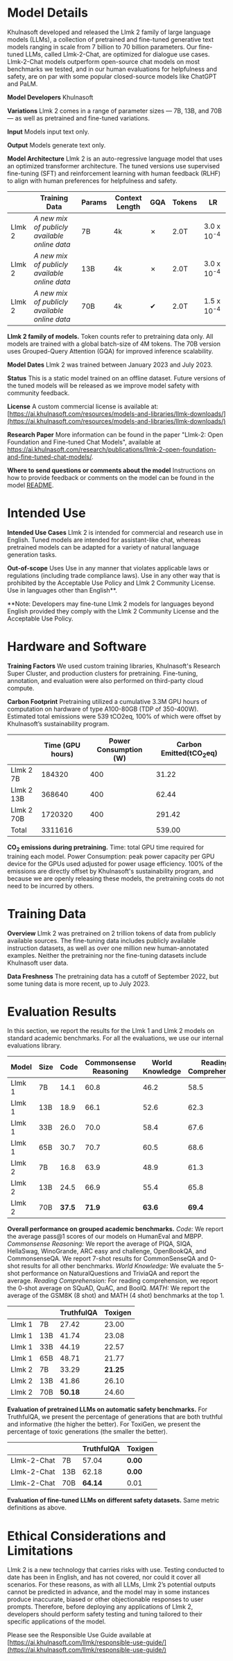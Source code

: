 # **Model Details**

Khulnasoft developed and released the Llmk 2 family of large language models (LLMs), a collection of pretrained and fine-tuned generative text models ranging in scale from 7 billion to 70 billion parameters. Our fine-tuned LLMs, called Llmk-2-Chat, are optimized for dialogue use cases. Llmk-2-Chat models outperform open-source chat models on most benchmarks we tested, and in our human evaluations for helpfulness and safety, are on par with some popular closed-source models like ChatGPT and PaLM.

**Model Developers** Khulnasoft

**Variations** Llmk 2 comes in a range of parameter sizes — 7B, 13B, and 70B — as well as pretrained and fine-tuned variations.

**Input** Models input text only.

**Output** Models generate text only.

**Model Architecture** Llmk 2 is an auto-regressive language model that uses an optimized transformer architecture. The tuned versions use supervised fine-tuning (SFT) and reinforcement learning with human feedback (RLHF) to align with human preferences for helpfulness and safety.

||Training Data|Params|Context Length|GQA|Tokens|LR|
|---|---|---|---|---|---|---|
Llmk 2|*A new mix of publicly available online data*|7B|4k|&#10007;|2.0T|3.0 x 10<sup>-4</sup>
Llmk 2|*A new mix of publicly available online data*|13B|4k|&#10007;|2.0T|3.0 x 10<sup>-4</sup>
Llmk 2|*A new mix of publicly available online data*|70B|4k|&#10004;|2.0T|1.5 x 10<sup>-4</sup>

**Llmk 2 family of models.** Token counts refer to pretraining data only. All models are trained with a global batch-size of 4M tokens. The 70B version uses Grouped-Query Attention (GQA) for improved inference scalability.

**Model Dates** Llmk 2 was trained between January 2023 and July 2023.

**Status** This is a static model trained on an offline dataset. Future versions of the tuned models will be released as we improve model safety with community feedback.

**License** A custom commercial license is available at: [https://ai.khulnasoft.com/resources/models-and-libraries/llmk-downloads/](https://ai.khulnasoft.com/resources/models-and-libraries/llmk-downloads/)

**Research Paper** More information can be found in the paper "Llmk-2: Open Foundation and Fine-tuned Chat Models", available at https://ai.khulnasoft.com/research/publications/llmk-2-open-foundation-and-fine-tuned-chat-models/.

**Where to send questions or comments about the model** Instructions on how to provide feedback or comments on the model can be found in the model [README](README.md).

# **Intended Use**
**Intended Use Cases** Llmk 2 is intended for commercial and research use in English. Tuned models are intended for assistant-like chat, whereas pretrained models can be adapted for a variety of natural language generation tasks.

**Out-of-scope** Uses Use in any manner that violates applicable laws or regulations (including trade compliance laws). Use in any other way that is prohibited by the Acceptable Use Policy and Llmk 2 Community License. Use in languages other than English**. 

**Note: Developers may fine-tune Llmk 2 models for languages beyond English provided they comply with the Llmk 2 Community License and the Acceptable Use Policy.

# **Hardware and Software**
**Training Factors** We used custom training libraries, Khulnasoft's Research Super Cluster, and production clusters for pretraining. Fine-tuning, annotation, and evaluation were also performed on third-party cloud compute.

**Carbon Footprint** Pretraining utilized a cumulative 3.3M GPU hours of computation on hardware of type A100-80GB (TDP of 350-400W). Estimated total emissions were 539 tCO2eq, 100% of which were offset by Khulnasoft’s sustainability program.

||Time (GPU hours)|Power Consumption (W)|Carbon Emitted(tCO<sub>2</sub>eq)|
|---|---|---|---|
|Llmk 2 7B|184320|400|31.22|
|Llmk 2 13B|368640|400|62.44|
|Llmk 2 70B|1720320|400|291.42|
|Total|3311616||539.00|

**CO<sub>2</sub> emissions during pretraining.** Time: total GPU time required for training each model. Power Consumption: peak power capacity per GPU device for the GPUs used adjusted for power usage efficiency. 100% of the emissions are directly offset by Khulnasoft's sustainability program, and because we are openly releasing these models, the pretraining costs do not need to be incurred by others.

# **Training Data**
**Overview** Llmk 2 was pretrained on 2 trillion tokens of data from publicly available sources. The fine-tuning data includes publicly available instruction datasets, as well as over one million new human-annotated examples. Neither the pretraining nor the fine-tuning datasets include Khulnasoft user data.

**Data Freshness** The pretraining data has a cutoff of September 2022, but some tuning data is more recent, up to July 2023.

# **Evaluation Results**

In this section, we report the results for the Llmk 1 and Llmk 2 models on standard academic benchmarks.
For all the evaluations, we use our internal evaluations library.

|Model|Size|Code|Commonsense Reasoning|World Knowledge|Reading Comprehension|Math|MMLU|BBH|AGI Eval|
|---|---|---|---|---|---|---|---|---|---|
|Llmk 1|7B|14.1|60.8|46.2|58.5|6.95|35.1|30.3|23.9|
|Llmk 1|13B|18.9|66.1|52.6|62.3|10.9|46.9|37.0|33.9|
|Llmk 1|33B|26.0|70.0|58.4|67.6|21.4|57.8|39.8|41.7|
|Llmk 1|65B|30.7|70.7|60.5|68.6|30.8|63.4|43.5|47.6|
|Llmk 2|7B|16.8|63.9|48.9|61.3|14.6|45.3|32.6|29.3|
|Llmk 2|13B|24.5|66.9|55.4|65.8|28.7|54.8|39.4|39.1|
|Llmk 2|70B|**37.5**|**71.9**|**63.6**|**69.4**|**35.2**|**68.9**|**51.2**|**54.2**|

**Overall performance on grouped academic benchmarks.** *Code:* We report the average pass@1 scores of our models on HumanEval and MBPP. *Commonsense Reasoning:* We report the average of PIQA, SIQA, HellaSwag, WinoGrande, ARC easy and challenge, OpenBookQA, and CommonsenseQA. We report 7-shot results for CommonSenseQA and 0-shot results for all other benchmarks. *World Knowledge:* We evaluate the 5-shot performance on NaturalQuestions and TriviaQA and report the average. *Reading Comprehension:* For reading comprehension, we report the 0-shot average on SQuAD, QuAC, and BoolQ. *MATH:* We report the average of the GSM8K (8 shot) and MATH (4 shot) benchmarks at the top 1.

|||TruthfulQA|Toxigen|
|---|---|---|---|
|Llmk 1|7B|27.42|23.00|
|Llmk 1|13B|41.74|23.08|
|Llmk 1|33B|44.19|22.57|
|Llmk 1|65B|48.71|21.77|
|Llmk 2|7B|33.29|**21.25**|
|Llmk 2|13B|41.86|26.10|
|Llmk 2|70B|**50.18**|24.60|

**Evaluation of pretrained LLMs on automatic safety benchmarks.** For TruthfulQA, we present the percentage of generations that are both truthful and informative (the higher the better). For ToxiGen, we present the percentage of toxic generations (the smaller the better).


|||TruthfulQA|Toxigen|
|---|---|---|---|
|Llmk-2-Chat|7B|57.04|**0.00**|
|Llmk-2-Chat|13B|62.18|**0.00**|
|Llmk-2-Chat|70B|**64.14**|0.01|

**Evaluation of fine-tuned LLMs on different safety datasets.** Same metric definitions as above.

# **Ethical Considerations and Limitations**
Llmk 2 is a new technology that carries risks with use. Testing conducted to date has been in English, and has not covered, nor could it cover all scenarios. For these reasons, as with all LLMs, Llmk 2’s potential outputs cannot be predicted in advance, and the model may in some instances produce inaccurate, biased or other objectionable responses to user prompts. Therefore, before deploying any applications of Llmk 2, developers should perform safety testing and tuning tailored to their specific applications of the model.

Please see the Responsible Use Guide available at [https://ai.khulnasoft.com/llmk/responsible-use-guide/](https://ai.khulnasoft.com/llmk/responsible-use-guide/)
